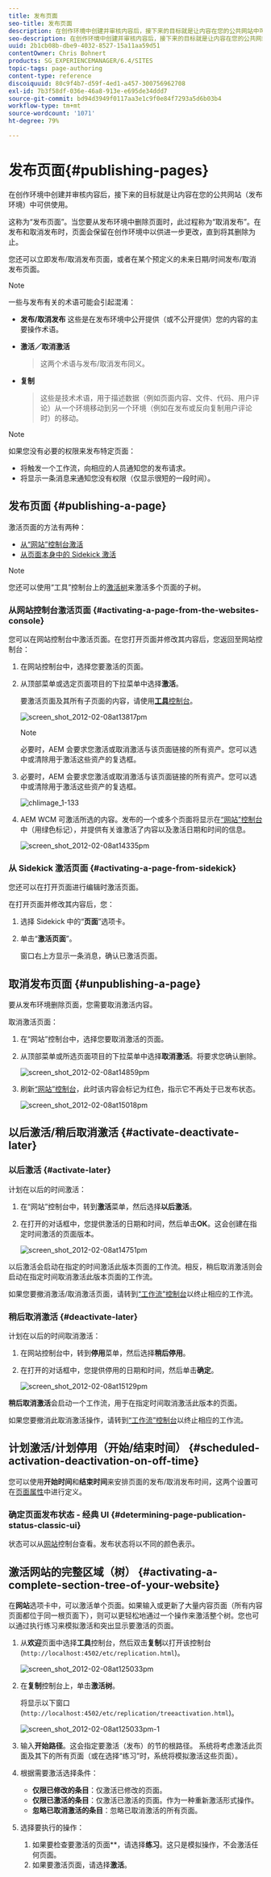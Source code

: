 ```yaml
---
title: 发布页面
seo-title: 发布页面
description: 在创作环境中创建并审核内容后，接下来的目标就是让内容在您的公共网站中可供使用。
seo-description: 在创作环境中创建并审核内容后，接下来的目标就是让内容在您的公共网站中可供使用。
uuid: 2b1cb08b-dbe9-4032-8527-15a11aa59d51
contentOwner: Chris Bohnert
products: SG_EXPERIENCEMANAGER/6.4/SITES
topic-tags: page-authoring
content-type: reference
discoiquuid: 80c9f4b7-d59f-4ed1-a457-300756962708
exl-id: 7b3f58df-036e-46a8-913e-e695de34ddd7
source-git-commit: bd94d3949f0117aa3e1c9f0e84f7293a5d6b03b4
workflow-type: tm+mt
source-wordcount: '1071'
ht-degree: 79%

---
```


# 发布页面{#publishing-pages}

在创作环境中创建并审核内容后，接下来的目标就是让内容在您的公共网站（发布环境）中可供使用。

这称为“发布页面”。当您要从发布环境中删除页面时，此过程称为“取消发布”。在发布和取消发布时，页面会保留在创作环境中以供进一步更改，直到将其删除为止。

您还可以立即发布/取消发布页面，或者在某个预定义的未来日期/时间发布/取消发布页面。

>[!NOTE]
>
>一些与发布有关的术语可能会引起混淆：
>
>* **发布/取消发布**
   >  这些是在发布环境中公开提供（或不公开提供）您的内容的主要操作术语。
   >
   >
* **激活／取消激活**
   >  这两个术语与发布/取消发布同义。
   >
   >
* **复制**
   >  这些是技术术语，用于描述数据（例如页面内容、文件、代码、用户评论）从一个环境移动到另一个环境（例如在发布或反向复制用户评论时）的移动。
>



>[!NOTE]
>
>如果您没有必要的权限来发布特定页面：
>
>* 将触发一个工作流，向相应的人员通知您的发布请求。
>* 将显示一条消息来通知您没有权限（仅显示很短的一段时间）。
>



## 发布页面  {#publishing-a-page}

激活页面的方法有两种：

* [从“网站”控制台激活](#activating-a-page-from-the-websites-console)
* [从页面本身中的 Sidekick 激活](#activating-a-page-from-sidekick)

>[!NOTE]
>
>您还可以使用“工具”控制台上的[激活树](#howtoactivateacompletesectiontreeofyourwebsite)来激活多个页面的子树。

### 从网站控制台激活页面 {#activating-a-page-from-the-websites-console}

您可以在网站控制台中激活页面。在您打开页面并修改其内容后，您返回至网站控制台：

1. 在网站控制台中，选择您要激活的页面。
1. 从顶部菜单或选定页面项目的下拉菜单中选择&#x200B;**激活**。

   要激活页面及其所有子页面的内容，请使用&#x200B;[**工具**&#x200B;控制台](/help/sites-classic-ui-authoring/classic-page-author-publish-pages.md#howtoactivateacompletesectiontreeofyourwebsite)。

   ![screen_shot_2012-02-08at13817pm](assets/screen_shot_2012-02-08at13817pm.png)

   >[!NOTE]
   >
   >必要时，AEM 会要求您激活或取消激活与该页面链接的所有资产。您可以选中或清除用于激活这些资产的复选框。

1. 必要时，AEM 会要求您激活或取消激活与该页面链接的所有资产。您可以选中或清除用于激活这些资产的复选框。

   ![chlimage_1-133](assets/chlimage_1-135.png)

1. AEM WCM 可激活所选的内容。发布的一个或多个页面将显示在[“网站”控制台](/help/sites-classic-ui-authoring/author-env-basic-handling.md#page-information-on-the-websites-console)中（用绿色标记），并提供有关谁激活了内容以及激活日期和时间的信息。

   ![screen_shot_2012-02-08at14335pm](assets/screen_shot_2012-02-08at14335pm.png)

### 从 Sidekick 激活页面 {#activating-a-page-from-sidekick}

您还可以在打开页面进行编辑时激活页面。

在打开页面并修改其内容后，您：

1. 选择 Sidekick 中的“**页面**”选项卡。
1. 单击“**激活页面**”。

   窗口右上方显示一条消息，确认已激活页面。

## 取消发布页面 {#unpublishing-a-page}

要从发布环境删除页面，您需要取消激活内容。

取消激活页面：

1. 在“网站”控制台中，选择您要取消激活的页面。
1. 从顶部菜单或所选页面项目的下拉菜单中选择&#x200B;**取消激活**。将要求您确认删除。

   ![screen_shot_2012-02-08at14859pm](assets/screen_shot_2012-02-08at14859pm.png)

1. 刷新[“网站”控制台](/help/sites-classic-ui-authoring/author-env-basic-handling.md#page-information-on-the-websites-console)，此时该内容会标记为红色，指示它不再处于已发布状态。

   ![screen_shot_2012-02-08at15018pm](assets/screen_shot_2012-02-08at15018pm.png)

## 以后激活/稍后取消激活 {#activate-deactivate-later}

### 以后激活 {#activate-later}

计划在以后的时间激活：

1. 在“网站”控制台中，转到&#x200B;**激活**&#x200B;菜单，然后选择&#x200B;**以后激活**。
1. 在打开的对话框中，您提供激活的日期和时间，然后单击&#x200B;**OK**。这会创建在指定时间激活的页面版本。

   ![screen_shot_2012-02-08at14751pm](assets/screen_shot_2012-02-08at14751pm.png)

以后激活会启动在指定的时间激活此版本页面的工作流。相反，稍后取消激活则会启动在指定时间取消激活此版本页面的工作流。

如果您要撤消激活/取消激活页面，请转到[“工作流”控制台](/help/sites-administering/workflows-administering.md#main-pars-title-3-yjqslz-refd)以终止相应的工作流。

### 稍后取消激活  {#deactivate-later}

计划在以后的时间取消激活：

1. 在网站控制台中，转到&#x200B;**停用**&#x200B;菜单，然后选择&#x200B;**稍后停用**。

1. 在打开的对话框中，您提供停用的日期和时间，然后单击&#x200B;**确定**。

   ![screen_shot_2012-02-08at15129pm](assets/screen_shot_2012-02-08at15129pm.png)

**稍后取消激活**&#x200B;会启动一个工作流，用于在指定时间取消激活此版本的页面。

如果您要撤消此取消激活操作，请转到[“工作流”控制台](/help/sites-administering/workflows-administering.md#main-pars-title-3-yjqslz-refd)以终止相应的工作流。

## 计划激活/计划停用（开始/结束时间）  {#scheduled-activation-deactivation-on-off-time}

您可以使用&#x200B;**开始时间**&#x200B;和&#x200B;**结束时间**&#x200B;来安排页面的发布/取消发布时间，这两个设置可在[页面属性](/help/sites-classic-ui-authoring/classic-page-author-edit-page-properties.md)中进行定义。

### 确定页面发布状态 - 经典 UI {#determining-page-publication-status-classic-ui}

状态可以从[网站](/help/sites-classic-ui-authoring/author-env-basic-handling.md#page-information-on-the-websites-console)控制台查看。发布状态将以不同的颜色表示。

## 激活网站的完整区域（树）  {#activating-a-complete-section-tree-of-your-website}

在&#x200B;**网站**&#x200B;选项卡中，可以激活单个页面。如果输入或更新了大量内容页面（所有内容页面都位于同一根页面下），则可以更轻松地通过一个操作来激活整个树。您也可以通过执行练习来模拟激活和突出显示要激活的页面。

1. 从&#x200B;**欢迎**&#x200B;页面中选择&#x200B;**工具**&#x200B;控制台，然后双击&#x200B;**复制**&#x200B;以打开该控制台(`http://localhost:4502/etc/replication.html`)。

   ![screen_shot_2012-02-08at125033pm](assets/screen_shot_2012-02-08at125033pm.png)

1. 在&#x200B;**复制**&#x200B;控制台上，单击&#x200B;**激活树**。

   将显示以下窗口(`http://localhost:4502/etc/replication/treeactivation.html`)。

   ![screen_shot_2012-02-08at125033pm-1](assets/screen_shot_2012-02-08at125033pm-1.png)

1. 输入&#x200B;**开始路径**。这会指定要激活（发布）的节的根路径。 系统将考虑激活此页面及其下的所有页面（或在选择“练习”时，系统将模拟激活这些页面）。
1. 根据需要激活选择条件：

   * **仅限已修改的条目**：仅激活已修改的页面。
   * **仅限已激活的条目**：仅激活已激活的页面。作为一种重新激活形式操作。
   * **忽略已取消激活的条目**：忽略已取消激活的所有页面。

1. 选择要执行的操作：

   1. 如果要检查要激活的页面&#x200B;**，请选择&#x200B;**练习**。这只是模拟操作，不会激活任何页面。
   1. 如果要激活页面，请选择&#x200B;**激活**。
